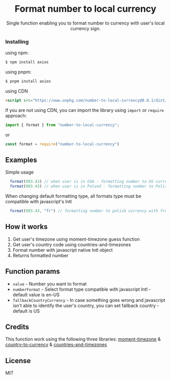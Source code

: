 <h1 align="center">
        Format number to local currency
</h1>

<p align="center">Single function enabling you to format number to currency with user's local currency sign.</p>

### Installing

using npm:

```bash
$ npm install axios
```

using pnpm:

```bash
$ pnpm install axios
```

using CDN

```html
<script src="https://www.unpkg.com/number-to-local-currency@0.0.1/dist/index.js"></script>
```

If you are not using CDN, you can import the library using `import` or `require` approach:

```js
import { format } from "number-to-local-currency";
```

or

```js
const format = require("number-to-local-currency")
```

## Examples

Simple usage

```js
  format(993.43) // when user is in USA - formatting number to US currency with US formatting  output: $ 999.43
  format(993.43) // when user is in Poland - formatting number to Polish currency with US formatting  output: PLN 999.43
```

When changing default formatting type, all formats type must be compatible with javascript's Intl

```js
  format(993.43, "fr") // formatting number to polish currency with french formatting  output: 993,43 PLN  
```

## How it works

1. Get user's timezone using moment-timezone guess function
2. Get user's country code using countries-and-timezones
3. Format number with javascript native Intl object
4. Returns formatted number

## Function params

- ```value``` - Number you want to format
- ```numberFormat``` - Select format type compatible with javascript Intl - default value is en-US
- ```fallbackCountryCurrency``` - In case something goes wrong and javascript isn't able to identify the user's country, you can set fallback country - default is US

## Credits 

This function work using the following three libraries: [moment-timezone](https://www.npmjs.com/package/moment-timezone) & [country-to-currency](https://www.npmjs.com/package/country-to-currency) & [countries-and-timezones](https://www.npmjs.com/package/countries-and-timezones)

## License

MIT
